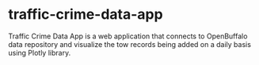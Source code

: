 # traffic-crime-data-app

Traffic Crime Data App is a web application that connects to OpenBuffalo data repository and visualize the tow records being added on a daily basis using Plotly library.
